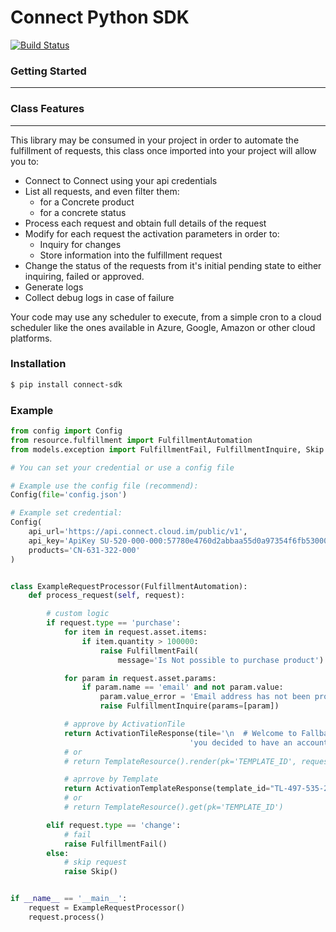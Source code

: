# Connect Python  SDK

[![Build Status](https://travis-ci.org/joemccann/dillinger.svg?branch=master)](https://travis-ci.org/joemccann/dillinger)


### Getting Started
---
### Class Features
---
This library may be consumed in your project in order to automate the fulfillment of requests, this class once imported into your project will allow you to:

- Connect to Connect using your api credentials
- List all requests, and even filter them:
    - for a Concrete product
    - for a concrete status
- Process each request and obtain full details of the request
- Modify for each request the activation parameters in order to:
    - Inquiry for changes
    - Store information into the fulfillment request
- Change the status of the requests from it's initial pending state to either inquiring, failed or approved.
- Generate logs
- Collect debug logs in case of failure

Your code may use any scheduler to execute, from a simple cron to a cloud scheduler like the ones available in Azure, Google, Amazon or other cloud platforms.

### Installation

```sh
$ pip install connect-sdk
```
### Example
```python
from config import Config
from resource.fulfillment import FulfillmentAutomation
from models.exception import FulfillmentFail, FulfillmentInquire, Skip

# You can set your credential or use a config file

# Example use the config file (recommend):
Config(file='config.json')

# Example set credential:
Config(
    api_url='https://api.connect.cloud.im/public/v1',
    api_key='ApiKey SU-520-000-000:57780e4760d2abbaa55d0a97354f6fb530000000',
    products='CN-631-322-000'
)


class ExampleRequestProcessor(FulfillmentAutomation):
    def process_request(self, request):

        # custom logic
        if request.type == 'purchase':
            for item in request.asset.items:
                if item.quantity > 100000:
                    raise FulfillmentFail(
                        message='Is Not possible to purchase product')

            for param in request.asset.params:
                if param.name == 'email' and not param.value:
                    param.value_error = 'Email address has not been provided, please provide one'
                    raise FulfillmentInquire(params=[param])

            # approve by ActivationTile
            return ActivationTileResponse(tile='\n  # Welcome to Fallball!\n\nYes, '
                                        'you decided to have an account in our amazing service!\n\n')
            # or
            # return TemplateResource().render(pk='TEMPLATE_ID', request_id=request.id)

            # aprrove by Template
            return ActivationTemplateResponse(template_id="TL-497-535-242")
            # or
            # return TemplateResource().get(pk='TEMPLATE_ID')

        elif request.type == 'change':
            # fail
            raise FulfillmentFail()
        else:
            # skip request
            raise Skip()


if __name__ == '__main__':
    request = ExampleRequestProcessor()
    request.process()

```

